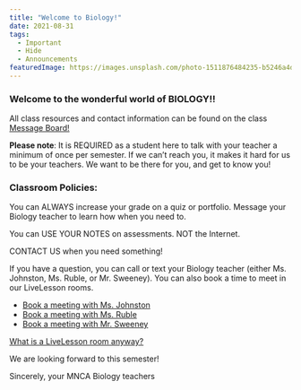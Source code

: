 ```yaml
---
title: "Welcome to Biology!"
date: 2021-08-31
tags: 
  - Important
  - Hide
  - Announcements
featuredImage: https://images.unsplash.com/photo-1511876484235-b5246a4d6dd5?ixlib=rb-1.2.1&auto=format&fit=crop&w=648&q=80
---
```


### Welcome to the wonderful world of BIOLOGY!!

All class resources and contact information can be found on the class [Message Board!](https://mnca-biology-message-board.netlify.app/)

**Please note**: It is REQUIRED as a student here to talk with your teacher a minimum of once per semester. If we can’t reach you, it makes it hard for us to be your teachers. We want to be there for you, and get to know you! 

### Classroom Policies:

You can ALWAYS increase your grade on a quiz or portfolio.  Message your Biology teacher to learn how when you need to. 

You can USE YOUR NOTES on assessments.  NOT the Internet. 

CONTACT US when you need something! 

If you have a question, you can call or text your Biology teacher (either Ms. Johnston, Ms. Ruble, or Mr. Sweeney). You can also book a time to meet in our LiveLesson rooms.

* [Book a meeting with Ms. Johnston](https://emily-johnston.youcanbook.me)
* [Book a meeting with Ms. Ruble](http://larublemnca.youcanbook.me)
* [Book a meeting with Mr. Sweeney](https://jasweeney.youcanbook.me)

[What is a LiveLesson room anyway?](/posts/what's-a-livelesson-room)

We are looking forward to this semester!

Sincerely, your MNCA Biology teachers